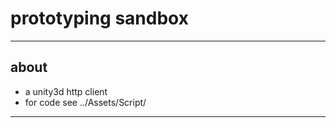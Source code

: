 # prototyping sandbox

* * *

## about 

- a unity3d http client
- for code see ../Assets/Script/

* * *
